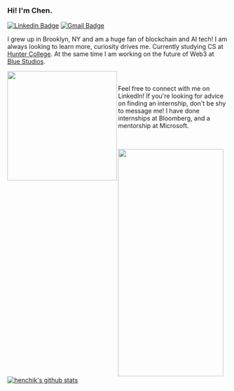### Hi! I'm Chen.

[![Linkedin Badge](https://img.shields.io/badge/-Chen%20Stanilovsky-blue?style=flat-square&logo=Linkedin&logoColor=white)](https://www.linkedin.com/in/chenstanilovsky/) [![Gmail Badge](https://img.shields.io/badge/-chen.stanilovsky@gmail.com-c14438?style=flat-square&logo=Gmail&logoColor=white)](mailto:chen.stanilovsky@gmail.com)
</br>

I grew up in Brooklyn, NY and am a huge fan of blockchain and AI tech! I am always looking to learn more, curiosity drives me. Currently studying CS at [Hunter College](https://hunter.cuny.edu/). At the same time I am working on the future of Web3 at [Blue Studios](https://bluestudios.io/).

<a href="[url](https://opensea.io/collection/blockchainadventuresofbellathebluebot)"><img src="https://user-images.githubusercontent.com/30581852/199850113-7f04e318-07c8-4bd8-bba3-bc668d1cdf64.gif" align="left" height="250" width="250" ></a>

<br />

Feel free to connect with me on LinkedIn! If you're looking for advice on finding an internship, don't be shy to message me! I have done internships at Bloomberg, and a mentorship at Microsoft.

<br />

<a href="[url](https://www.bloomberg.com/)"><img src="[https://user-images.githubusercontent.com/30581852/199850113-7f04e318-07c8-4bd8-bba3-bc668d1cdf64.gif](https://user-images.githubusercontent.com/30581852/199850310-eb6c3987-5b25-4d27-8482-76ea7dc33f2b.png))" align="left" height="520" width="240" ></a>
 
 <br />
 
[![henchik's github stats](https://github-readme-stats.vercel.app/api?username=chenstanilovsky)](https://github.com/chenstanilovsky)
